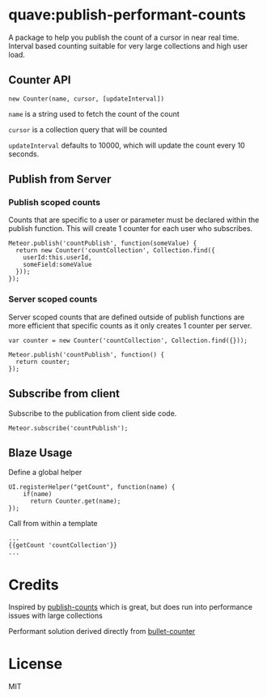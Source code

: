 # quave:publish-performant-counts

A package to help you publish the count of a cursor in near real time. Interval based counting suitable for very large collections and high user load.

## Counter API

```
new Counter(name, cursor, [updateInterval])
```

`name` is a string used to fetch the count of the count

`cursor` is a collection query that will be counted

`updateInterval` defaults to 10000, which will update the count every 10 seconds.

## Publish from Server

### Publish scoped counts

Counts that are specific to a user or parameter must be declared within the publish function. This will create 1 counter for each user who subscribes.

```
Meteor.publish('countPublish', function(someValue) {
  return new Counter('countCollection', Collection.find({
  	userId:this.userId,
  	someField:someValue
  }));
});
```

### Server scoped counts

Server scoped counts that are defined outside of publish functions are more efficient that specific counts as it only creates 1 counter per server.

```
var counter = new Counter('countCollection', Collection.find({}));

Meteor.publish('countPublish', function() {
  return counter;
});
```

## Subscribe from client

Subscribe to the publication from client side code.

```
Meteor.subscribe('countPublish');
```

## Blaze Usage

Define a global helper

```
UI.registerHelper("getCount", function(name) {
	if(name)
      return Counter.get(name);
});
```

Call from within a template

```
...
{{getCount 'countCollection'}}
...
```

# Credits

Inspired by [publish-counts](https://github.com/percolatestudio/publish-counts) which is great, but does run into performance issues with large collections

Performant solution derived directly from [bullet-counter](https://github.com/bulletproof-meteor/bullet-counter/tree/solution)

# License

MIT
